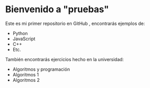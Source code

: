 # Bienvenido a "pruebas"
Este es mi primer repositorio en GitHub
, encontrarás ejemplos de:
* Python
* JavaScript
* C++
* Etc.

También encontrarás ejercicios hecho en la universidad:
* Algoritmos y programación
* Algoritmos 1
* Algoritmos 2
